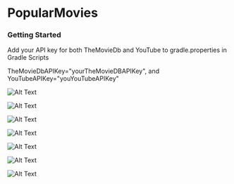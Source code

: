 # PopularMovies

### Getting Started

Add your API key for both TheMovieDb and YouTube to gradle.properties in Gradle Scripts

TheMovieDbAPIKey="yourTheMovieDBAPIKey", and YouTubeAPIKey="youYouTubeAPIKey"

![Alt Text](https://github.com/jfussinger/PopularMovies/blob/Revised/Top%20Rated%20Movies.png)

![Alt Text](https://github.com/jfussinger/PopularMovies/blob/Revised/Popular%20Movies.png)

![Alt Text](https://github.com/jfussinger/PopularMovies/blob/Revised/Detail%20Screen.png)

![Alt Text](https://github.com/jfussinger/PopularMovies/blob/Revised/Add%20to%20Favorites.png)

![Alt Text](https://github.com/jfussinger/PopularMovies/blob/Revised/Videos%20and%20Reviews.png)

![Alt Text](https://github.com/jfussinger/PopularMovies/blob/Revised/YouTube%20Activity%20Portrait%20Still%20Image.png)

![Alt Text](https://github.com/jfussinger/PopularMovies/blob/Revised/Favorite%20Movies.png)






